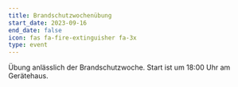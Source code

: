 ```yaml
---
title: Brandschutzwochenübung
start_date: 2023-09-16
end_date: false
icon: fas fa-fire-extinguisher fa-3x
type: event
---
```

Übung anlässlich der Brandschutzwoche. Start ist um 18:00 Uhr am Gerätehaus.